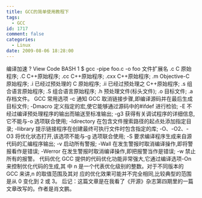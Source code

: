 ```yaml
---
title: GCC的简单使用教程下
tags:
  - GCC
id: 1717
comment: false
categories:
  - Linux
date: 2009-08-06 18:28:00
---
```


编译加速
?
View Code
BASH
1
$
gcc
-pipe
foo.c
-o
foo
文件扩展名
.c C 原始程序;
.C C++原始程序;
.cc C++原始程序;
.cxx C++原始程序;
.m Objective-C 原始程序;
.i 已经过预处理的 C 原始程序;
.ii 已经过预处理之 C++原始程序;
.s 组合语言原始程序;
.S 组合语言原始程序;
.h 预处理文件(标头文件);
.o 目标文件;
.a 存档文件。
GCC 常用选项
-c 通知 GCC 取消链接步骤,即编译源码并在最后生成目标文件;
-Dmacro 定义指定的宏,使它能够通过源码中的#ifdef 进行检验;
-E 不经过编译预处理程序的输出而输送至标准输出;
-g3 获得有关调试程序的详细信息,它不能与-o 选项联合使用;
-Idirectory 在包含文件搜索路径的起点处添加指定目录;
-llibrary 提示链接程序在创建最终可执行文件时包含指定的库;
-O、-O2、-O3 将优化状态打开,该选项不能与-g 选项联合使用;
-S 要求编译程序生成来自源代码的汇编程序输出;
-v 启动所有警报;
-Wall 在发生警报时取消编译操作,即将警报看作是错误;
-Werror 在发生警报时取消编译操作,即把报警当作是错误;
-w 禁止所有的报警。
代码优化
GCC 提供的代码优化功能非常强大,它通过编译选项-On 来控制优化代码的生成,其
中 n 是一个代表优化级别的整数。对于不同版本的 GCC 来讲,n 的取值范围及其对
应的优化效果可能并不完全相同,比较典型的范围是从 0 变化到 2 或 3。
后记：这篇文章是在我看了《开源》杂志第四期里的一篇文章改写的。作者是肖文鹏。